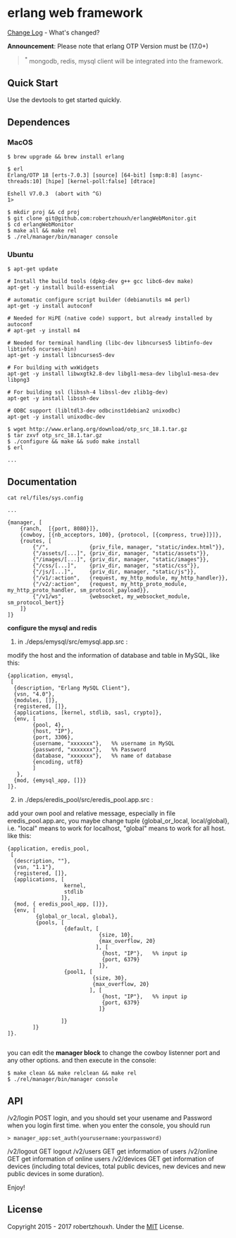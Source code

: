 erlang web framework
===================
[Change Log](CHANGELOG.md) - What's changed?

**Announcement**: Please note that erlang OTP Version must be (17.0+)

> <sup>\*</sup> mongodb, redis, mysql client will be integrated into the framework.


Quick Start
------------

Use the devtools to get started quickly.

## Dependences

### MacOS

```
$ brew upgrade && brew install erlang

$ erl
Erlang/OTP 18 [erts-7.0.3] [source] [64-bit] [smp:8:8] [async-threads:10] [hipe] [kernel-poll:false] [dtrace]

Eshell V7.0.3  (abort with ^G)
1>

$ mkdir proj && cd proj
$ git clone git@github.com:robertzhouxh/erlangWebMonitor.git
$ cd erlangWebMonitor
$ make all && make rel
$ ./rel/manager/bin/manager console
```

### Ubuntu

```
$ apt-get update

# Install the build tools (dpkg-dev g++ gcc libc6-dev make)
apt-get -y install build-essential

# automatic configure script builder (debianutils m4 perl)
apt-get -y install autoconf

# Needed for HiPE (native code) support, but already installed by autoconf
# apt-get -y install m4

# Needed for terminal handling (libc-dev libncurses5 libtinfo-dev libtinfo5 ncurses-bin)
apt-get -y install libncurses5-dev

# For building with wxWidgets
apt-get -y install libwxgtk2.8-dev libgl1-mesa-dev libglu1-mesa-dev libpng3

# For building ssl (libssh-4 libssl-dev zlib1g-dev)
apt-get -y install libssh-dev

# ODBC support (libltdl3-dev odbcinst1debian2 unixodbc)
apt-get -y install unixodbc-dev

$ wget http://www.erlang.org/download/otp_src_18.1.tar.gz
$ tar zxvf otp_src_18.1.tar.gz
$ ./configure && make && sudo make install
$ erl

...

```

Documentation
-------------

```
cat rel/files/sys.config

...

{manager, [
	{ranch,  [{port, 8080}]},
	{cowboy, [{nb_acceptors, 100}, {protocol, [{compress, true}]}]},
	{routes, [
		{"/",             {priv_file, manager, "static/index.html"}},
		{"/assets/[...]", {priv_dir, manager, "static/assets"}},
		{"/images/[...]", {priv_dir, manager, "static/images"}},
		{"/css/[...]",    {priv_dir, manager, "static/css"}},
		{"/js/[...]",     {priv_dir, manager, "static/js"}},
		{"/v1/:action",   {request, my_http_module, my_http_handler}},
		{"/v2/:action",   {request, my_http_proto_module, my_http_proto_handler, sm_protocol_payload}},
		{"/v1/ws",        {websocket, my_websocket_module, sm_protocol_bert}}
	]}
]}
```
**configure the mysql and redis**

1) in ./deps/emysql/src/emysql.app.src :

modify the host and the information of database and table in MySQL, like this:

`````````````````````````````````````````
{application, emysql,
 [
  {description, "Erlang MySQL Client"},
  {vsn, "4.0"},
  {modules, []},
  {registered, []},
  {applications, [kernel, stdlib, sasl, crypto]},
  {env, [
        {pool, 4},
        {host, "IP"},
        {port, 3306},
        {username, "xxxxxxx"},   %% username in MySQL
        {password, "xxxxxxx"},   %% Password
        {database, "xxxxxxx"},   %% name of database
        {encoding, utf8}
        ]
   },
  {mod, {emysql_app, []}}
]}.

`````````````````````````````````````````

2) in ./deps/eredis_pool/src/eredis_pool.app.src :

add your own pool and relative message, especially in file eredis_pool.app.arc, you maybe change tuple {global_or_local, local/global}, i.e. "local" means to work for localhost, "global" means to work for all host. like this:

`````````````````````````````````````````
{application, eredis_pool,
 [
  {description, ""},
  {vsn, "1.1"},
  {registered, []},
  {applications, [
                  kernel,
                  stdlib
                 ]},
  {mod, { eredis_pool_app, []}},
  {env, [
         {global_or_local, global},
         {pools, [
                  {default, [
                             {size, 10},
                             {max_overflow, 20}
                            ], [
                              {host, "IP"},   %% input ip
                              {port, 6379}
                             ]},
                  {pool1, [
                           {size, 30},
                           {max_overflow, 20}
                          ], [
                              {host, "IP"},   %% input ip
                              {port, 6379}
                             ]}
                  
                 ]}
        ]}
]}.


`````````````````````````````````````````

you can edit the **manager block** to change the cowboy listenner port and any other options.
and then execute in the console:

```
$ make clean && make relclean && make rel
$ ./rel/manager/bin/manager console
```
API
------------
/v2/login   POST
login, and you should set your usename and Password when you login first time. when you enter the console, you should run
```````````````````````````````````````````````````
> manager_app:set_auth(yourusername:yourpassword)
```````````````````````````````````````````````````
/v2/logout  GET
logout 
/v2/users   GET
get information of users 
/v2/online  GET
get information of online users
/v2/devices GET
get information of devices (including total devices, total public devices, new devices and new public devices in some duration). 

Enjoy!



License
-------
Copyright 2015 - 2017 robertzhouxh.
Under the [MIT](http://opensource.org/licenses/MIT) License.
